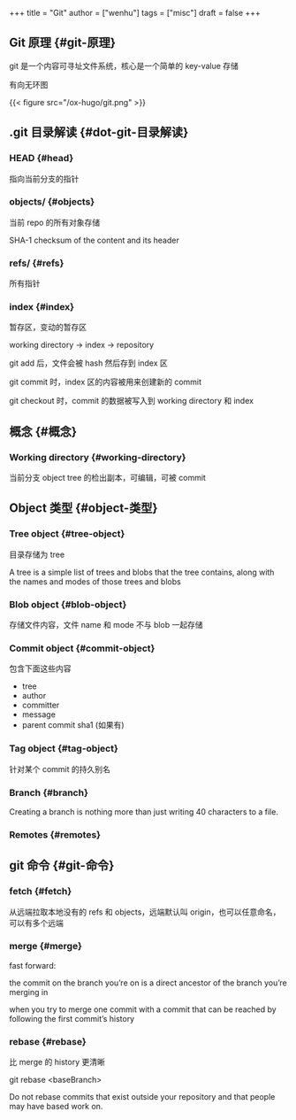 +++
title = "Git"
author = ["wenhu"]
tags = ["misc"]
draft = false
+++

## Git 原理 {#git-原理}

git 是一个内容可寻址文件系统，核心是一个简单的 key-value 存储

有向无环图

{{< figure src="/ox-hugo/git.png" >}}


## .git 目录解读 {#dot-git-目录解读}


### HEAD {#head}

指向当前分支的指针


### objects/ {#objects}

当前 repo 的所有对象存储

SHA-1 checksum of the content and its header


### refs/ {#refs}

所有指针


### index {#index}

暂存区，变动的暂存区

working directory -&gt; index -&gt; repository

git add 后，文件会被 hash 然后存到 index 区

git commit 时，index 区的内容被用来创建新的 commit

git checkout 时，commit 的数据被写入到 working directory 和 index


## 概念 {#概念}


### Working directory {#working-directory}

当前分支 object tree 的检出副本，可编辑，可被 commit


## Object 类型 {#object-类型}


### Tree object {#tree-object}

目录存储为 tree

A tree is a simple list of trees and blobs that the tree contains, along with the names and modes of those trees and blobs


### Blob object {#blob-object}

存储文件内容，文件 name 和 mode 不与 blob 一起存储


### Commit object {#commit-object}

包含下面这些内容

-   tree
-   author
-   committer
-   message
-   parent commit sha1 (如果有)


### Tag object {#tag-object}

针对某个 commit 的持久别名


### Branch {#branch}

Creating a branch is nothing more than just writing 40 characters to a file.


### Remotes {#remotes}


## git 命令 {#git-命令}


### fetch {#fetch}

从远端拉取本地没有的 refs 和 objects，远端默认叫 origin，也可以任意命名，可以有多个远端


### merge {#merge}

fast forward:

the commit on the branch you’re on is a direct ancestor of the branch you’re merging in

when you try to merge one commit with a commit that can be reached by following the first commit’s history


### rebase {#rebase}

比 merge 的 history 更清晰

git rebase &lt;baseBranch&gt;

Do not rebase commits that exist outside your repository and that people may have based work on.

